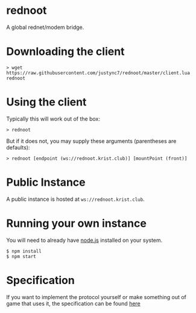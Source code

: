 # rednoot
A global rednet/modem bridge.

# Downloading the client

    > wget https://raw.githubusercontent.com/justync7/rednoot/master/client.lua rednoot

# Using the client
    
Typically this will work out of the box:
    
    > rednoot
    
But if it does not, you may supply these arguments (parentheses are defaults):
    
    > rednoot [endpoint (ws://rednoot.krist.club)] [mountPoint (front)]
    
# Public Instance
A public instance is hosted at `ws://rednoot.krist.club`.

# Running your own instance
You will need to already have [node.js](https://nodejs.org/en/) installed on your system.

    $ npm install
    $ npm start

# Specification
If you want to implement the protocol yourself or make something out of game that uses it, the specification can be found [here](SPECIFICATION.md)